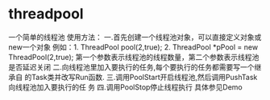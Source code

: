 # threadpool
一个简单的线程池
使用方法：
    一.首先创建一个线程池对象，可以直接定义对象或new一个对象
    例如：1. ThreadPool pool(2,true);
          2. ThreadPool *pPool = new ThreadPool(2,true);
    第一个参数表示线程池的线程数量，第二个参数表示线程池是否延迟关闭
    二.向线程池里加入要执行的任务,每个要执行的任务都需要写一个继承自
    的Task类并改写Run函数.
    三.调用PoolStart开启线程池,然后调用PushTask向线程池加入要执行的任
    务
    四.调用PoolStop停止线程执行
具体参见Demo